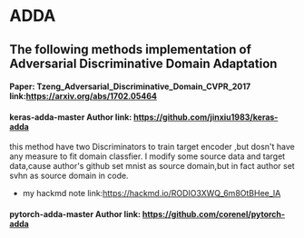 # ADDA

## The following methods implementation of Adversarial Discriminative Domain Adaptation 
#### Paper: Tzeng_Adversarial_Discriminative_Domain_CVPR_2017 link:https://arxiv.org/abs/1702.05464
#### keras-adda-master   Author link: https://github.com/jinxiu1983/keras-adda
this method have two Discriminators to train target encoder ,but dosn't have any measure to fit domain classfier.
I modify some source data and target data,cause author's github set mnist as source domain,but in fact author set svhn as source domain in code.
* my hackmd note link:https://hackmd.io/RODIO3XWQ_6m8OtBHee_lA
#### pytorch-adda-master Author link: https://github.com/corenel/pytorch-adda
